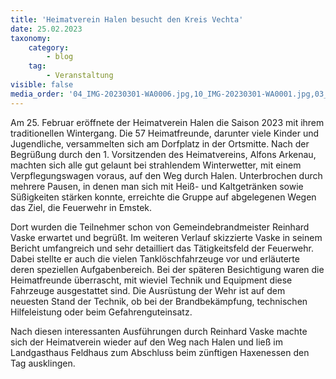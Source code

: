 ```yaml
---
title: 'Heimatverein Halen besucht den Kreis Vechta'
date: 25.02.2023
taxonomy:
    category:
        - blog
    tag:
        - Veranstaltung
visible: false
media_order: '04_IMG-20230301-WA0006.jpg,10_IMG-20230301-WA0001.jpg,03_IMG-20230301-WA0008.jpg'
---
```


Am 25. Februar eröffnete der Heimatverein Halen die Saison 2023 mit ihrem traditionellen Wintergang. Die 57 Heimatfreunde, darunter viele Kinder und Jugendliche, versammelten sich am Dorfplatz in der Ortsmitte. Nach der Begrüßung durch den 1. Vorsitzenden des Heimatvereins, Alfons Arkenau, machten sich alle gut gelaunt bei strahlendem Winterwetter, mit einem Verpflegungswagen voraus, auf den Weg durch Halen. Unterbrochen durch mehrere Pausen, in denen man sich mit Heiß- und Kaltgetränken sowie Süßigkeiten stärken konnte, erreichte die Gruppe auf abgelegenen Wegen das Ziel, die Feuerwehr in Emstek.

Dort wurden die Teilnehmer schon von Gemeindebrandmeister Reinhard Vaske erwartet und begrüßt. Im weiteren Verlauf skizzierte Vaske in seinem Bericht umfangreich und sehr detailliert das Tätigkeitsfeld der Feuerwehr. Dabei stellte er auch die vielen Tanklöschfahrzeuge vor und erläuterte deren speziellen Aufgabenbereich. Bei der späteren Besichtigung waren die Heimatfreunde überrascht, mit wieviel Technik und Equipment diese Fahrzeuge ausgestattet sind. Die Ausrüstung der Wehr ist auf dem neuesten Stand der Technik, ob bei der Brandbekämpfung, technischen Hilfeleistung oder beim Gefahrenguteinsatz.

Nach diesen interessanten Ausführungen durch Reinhard Vaske machte sich der Heimatverein wieder auf den Weg nach Halen und ließ im Landgasthaus Feldhaus zum Abschluss beim zünftigen Haxenessen den Tag ausklingen.